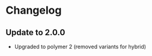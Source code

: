 # Changelog

<!-- Document the breaking changes when updating the component as major version.
As well as the necessary changes to upgrade the component (migration guide type).
-->

## Update to 2.0.0

- Upgraded to polymer 2 (removed variants for hybrid)
